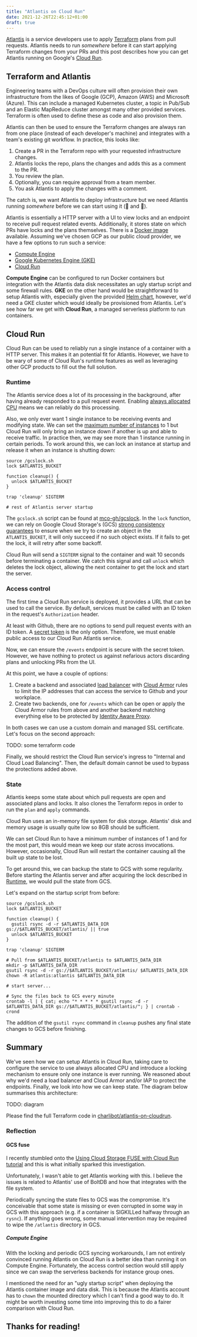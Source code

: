 ```yaml
---
title: "Atlantis on Cloud Run"
date: 2021-12-26T22:45:12+01:00
draft: true
---
```


[Atlantis](https://www.runatlantis.io/) is a service developers use to apply [Terraform](https://www.terraform.io/) plans from pull requests. Atlantis needs to run *somewhere* before it can start applying Terraform changes from your PRs and this post describes how you can get Atlantis running on Google's [Cloud Run](https://cloud.google.com/run).

## Terraform and Atlantis

Engineering teams with a DevOps culture will often provision their own infrastructure from the likes of Google (GCP), Amazon (AWS) and Microsoft (Azure). This can include a managed Kubernetes cluster, a topic in Pub/Sub and an Elastic MapReduce cluster amongst many other provided services. Terraform is often used to define these as code and also provision them.

Atlantis can then be used to ensure the Terraform changes are always ran from one place (instead of each developer's machine) and integrates with a team's existing git workflow. In practice, this looks like:

1. Create a PR in the Terraform repo with your requested infrastructure changes.
1. Atlantis locks the repo, plans the changes and adds this as a comment to the PR.
1. You review the plan.
1. Optionally, you can require approval from a team member.
1. You ask Atlantis to apply the changes with a comment.

The catch is, we want Atlantis to deploy infrastructure but we need Atlantis running *somewhere* before we can start using it (🐔 and 🥚).

Atlantis is essentially a HTTP server with a UI to view locks and an endpoint to receive pull request related events. Additionally, it stores state on which PRs have locks and the plans themselves. There is a [Docker image](https://hub.docker.com/r/runatlantis/atlantis/) available. Assuming we've chosen GCP as our public cloud provider, we have a few options to run such a service:

- [Compute Engine](https://cloud.google.com/compute) 
- [Google Kubernetes Engine (GKE)](https://cloud.google.com/kubernetes-engine)
- [Cloud Run](https://cloud.google.com/run)

**Compute Engine** can be configured to run Docker containers but integration with the Atlantis data disk necessitates an ugly startup script and some firewall rules. **GKE** on the other hand would be straightforward to setup Atlantis with, especially given the provided [Helm chart](https://github.com/runatlantis/helm-charts), however, we'd need a GKE cluster which would ideally be provisioned from Atlantis. Let's see how far we get with **Cloud Run**, a managed serverless platform to run containers.

## Cloud Run

Cloud Run can be used to reliably run a single instance of a container with a HTTP server. This makes it an potential fit for Atlantis. However, we have to be wary of some of Cloud Run's runtime features as well as leveraging other GCP products to fill out the full solution.

### Runtime

The Atlantis service does a lot of its processing in the background, after having already responded to a pull request event. Enabling [always allocated CPU](https://cloud.google.com/run/docs/configuring/cpu-allocation) means we can reliably do this processing.

Also, we only ever want 1 single instance to be receiving events and modifying state. We can set the [maximum number of instances](https://cloud.google.com/run/docs/configuring/max-instances) to 1 but Cloud Run will only bring an instance down if another is up and able to receive traffic. In practice then, we may see more than 1 instance running in certain periods. To work around this, we can lock an instance at startup and release it when an instance is shutting down:

```shell
source /gcslock.sh
lock $ATLANTIS_BUCKET

function cleanup() {
  unlock $ATLANTIS_BUCKET
}

trap 'cleanup' SIGTERM

# rest of Atlantis server startup
```

The `gcslock.sh` script can be found at [mco-gh/gcslock](https://github.com/mco-gh/gcslock/blob/master/gcslock.sh). In the `lock` function, we can rely on Google Cloud Storage's (GCS) [strong consistency guarantees](https://cloud.google.com/storage/docs/consistency) to ensure when we try to create an object in the `ATLANTIS_BUCKET`, it will only succeed if no such object exists. If it fails to get the lock, it will retry after some backoff.

Cloud Run will send a `SIGTERM` signal to the container and wait 10 seconds before terminating a container. We catch this signal and call `unlock` which deletes the lock object, allowing the next container to get the lock and start the server. 

### Access control

The first time a Cloud Run service is deployed, it provides a URL that can be used to call the service. By default, services must be called with an ID token in the request's `Authorization` header.

At least with Github, there are no options to send pull request events with an ID token. A [secret token](https://docs.github.com/en/developers/webhooks-and-events/webhooks/securing-your-webhooks) is the only option. Therefore, we must enable public access to our Cloud Run Atlantis service.

Now, we can ensure the `/events` endpoint is secure with the secret token. However, we have nothing to protect us against nefarious actors discarding plans and unlocking PRs from the UI.

At this point, we have a couple of options:

1. Create a backend and associated [load balancer](https://cloud.google.com/load-balancing) with [Cloud Armor](https://cloud.google.com/armor) rules to limit the IP addresses that can access the service to Github and your workplace.
1. Create two backends, one for `/events` which can be open or apply the Cloud Armor rules from above and another backend matching everything else to be protected by [Identity Aware Proxy](https://cloud.google.com/iap).

In both cases we can use a custom domain and managed SSL certificate. Let's focus on the second approach:

TODO: some terraform code

Finally, we should restrict the Cloud Run service's ingress to "Internal and Cloud Load Balancing". Then, the default domain cannot be used to bypass the protections added above.

### State

Atlantis keeps some state about which pull requests are open and associated plans and locks. It also clones the Terraform repos in order to run the `plan` and `apply` commands.

Cloud Run uses an in-memory file system for disk storage. Atlantis' disk and memory usage is usually quite low so 8GB should be sufficient.

We can set Cloud Run to have a minimum number of instances of 1 and for the most part, this would mean we keep our state across invocations. However, occasionally, Cloud Run will restart the container causing all the built up state to be lost.

To get around this, we can backup the state to GCS with some regularity. Before starting the Atlantis server and after acquiring the lock described in [Runtime](#runtime), we would pull the state from GCS.

Let's expand on the startup script from before:

```shell
source /gcslock.sh
lock $ATLANTIS_BUCKET

function cleanup() {
  gsutil rsync -d -r $ATLANTIS_DATA_DIR gs://$ATLANTIS_BUCKET/atlantis/ || true
  unlock $ATLANTIS_BUCKET
}

trap 'cleanup' SIGTERM

# Pull from $ATLANTIS_BUCKET/atlantis to $ATLANTIS_DATA_DIR
mkdir -p $ATLANTIS_DATA_DIR
gsutil rsync -d -r gs://$ATLANTIS_BUCKET/atlantis/ $ATLANTIS_DATA_DIR
chown -R atlantis:atlantis $ATLANTIS_DATA_DIR

# start server...

# Sync the files back to GCS every minute
crontab -l | { cat; echo "* * * * * gsutil rsync -d -r $ATLANTIS_DATA_DIR gs://$ATLANTIS_BUCKET/atlantis/"; } | crontab -
crond
```

The addition of the `gsutil rsync` command in `cleanup` pushes any final state changes to GCS before finishing.

## Summary

We've seen how we can setup Atlantis in Cloud Run, taking care to configure the service to use always allocated CPU and introduce a locking mechanism to ensure only one instance is ever running. We reasoned about why we'd need a load balancer and Cloud Armor and/or IAP to protect the endpoints. Finally, we look into how we can keep state. The diagram below summarises this architecture:

TODO: diagram

Please find the full Terraform code in [charlibot/atlantis-on-cloudrun](https://github.com/charlibot/atlantis-on-cloudrun).

### Reflection

#### GCS fuse

I recently stumbled onto the [Using Cloud Storage FUSE with Cloud Run tutorial](https://cloud.google.com/run/docs/tutorials/network-filesystems-fuse) and this is what initially sparked this investigation.

Unfortunately, I wasn't able to get Atlantis working with this. I believe the issues is related to Atlantis' use of BoltDB and how that integrates with the file system. 

Periodically syncing the state files to GCS was the compromise. It's conceivable that some state is missing or even corrupted in some way in GCS with this approach (e.g. if a container is SIGKILLed halfway through an `rysnc`). If anything goes wrong, some manual intervention may be required to wipe the `/atlantis` directory in GCS.

##### Compute Engine

With the locking and periodic GCS syncing workarounds, I am not entirely convinced running Atlantis on Cloud Run is a better idea than running it on Compute Engine. Fortunately, the access control section would still apply since we can swap the serverless backends for instance group ones.

I mentioned the need for an "ugly startup script" when deploying the Atlantis container image and data disk. This is because the Atlantis account has to `chown` the mounted directory which I can't find a good way to do. It might be worth investing some time into improving this to do a fairer comparison with Cloud Run.

## Thanks for reading!